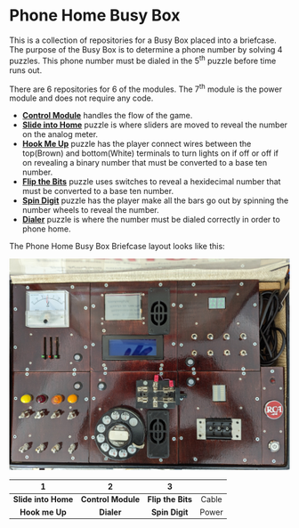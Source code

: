 # Phone Home Busy Box

This is a collection of repositories for a Busy Box placed into a briefcase. The purpose of the Busy Box is to determine a phone number by solving 4 puzzles. This phone number must be dialed in the 5<sup>th</sup> puzzle before time runs out.

There are 6 repositories for 6 of the modules. The 7<sup>th</sup> module is the power module and does not require any code.

- [**Control Module**](Controller) handles the flow of the game.
- [**Slide into Home**](Slider) puzzle is where sliders are moved to reveal the number on the analog meter.
- [**Hook Me Up**](ConnectWires) puzzle has the player connect wires between the top(Brown) and bottom(White) terminals to turn lights on if off or off if on revealing a binary number that must be converted to a base ten number.
- [**Flip the Bits**](FlipBits) puzzle uses switches to reveal a hexidecimal number that must be converted to a base ten number.
- [**Spin Digit**](SpinDigit) puzzle has the player make all the bars go out by spinning the number wheels to reveal the number.
- [**Dialer**](DialerPuzzle) puzzle is where the number must be dialed correctly in order to phone home.

The Phone Home Busy Box Briefcase layout looks like this:

![Picture of the Phone Home Busy Box Briefcase with all the Modules installed](images/Briefcase_Modules.jpg)


| 1 | 2 | 3 |   |
| :---: | :---: | :---: | :---: |
| **Slide into Home** | **Control Module** | **Flip the Bits** | Cable |
| **Hook me Up** | **Dialer** | **Spin Digit** | Power |

